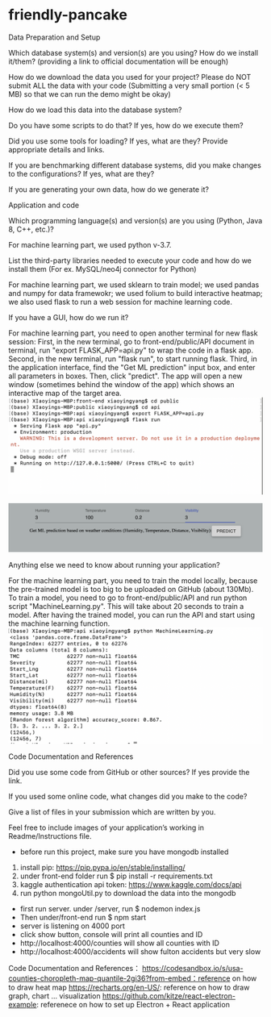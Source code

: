 # friendly-pancake
Data Preparation and Setup

Which database system(s) and version(s) are you using? How do we install it/them? (providing a link to official documentation will be enough)



How do we download the data you used for your project? Please do NOT submit ALL the data with your code (Submitting a very small portion (< 5 MB) so that we can run the demo might be okay)



How do we load this data into the database system? 


Do you have some scripts to do that? If yes, how do we execute them?



Did you use some tools for loading? If yes, what are they? Provide appropriate details and links. 



If you are benchmarking different database systems, did you make changes to the configurations? If yes, what are they?



If you are generating your own data, how do we generate it?


Application and code

Which programming language(s) and version(s) are you using (Python, Java 8, C++, etc.)?

For machine learning part, we used python v-3.7.



List the third-party libraries needed to execute your code and how do we install them (For ex. MySQL/neo4j connector for Python)


For machine learning part, we used sklearn to train model; we used pandas and numpy for data framewokr; we used folium to build interactive heatmap; we also used flask to run a web session for machine learning code. 

If you have a GUI, how do we run it?


For machine learning part, you need to open another terminal for new flask session: 
First, in the new terminal, go to front-end/public/API document in terminal, run "export FLASK_APP=api.py" to wrap the code in a flask app. 
Second, in the new terminal, run "flask run", to start running flask. 
Third, in the application interface, find the "Get ML prediction" input box, and enter all parameters in boxes. Then, click "predict". The app will open a new window (sometimes behind the window of the app) which shows an interactive map of the target area. 
![](instruction_files/img4.png)


![](instruction_files/img2.png)

Anything else we need to know about running your application?

For the machine learning part, you need to train the model locally, because the pre-trained model is too big to be uploaded on GitHub (about 130Mb). To train a model, you need to go to front-end/public/API and run python script "MachineLearning.py". This will take about 20 seconds to train a model. After having the trained model, you can run the API and start using the machine learning function.
![](instruction_files/img3.png)

Code Documentation and References

Did you use some code from GitHub or other sources? If yes provide the link.


If you used some online code, what changes did you make to the code?

Give a list of files in your submission which are written by you.


Feel free to include images of your application’s working in Readme/Instructions file.


* before run this project, make sure you have mongodb installed
1. install pip: https://pip.pypa.io/en/stable/installing/
2. under front-end folder run $ pip install -r requirements.txt
3. kaggle authentication api token: https://www.kaggle.com/docs/api 
5. run python mongoUtil.py to download the data into the mongodb
* first run server. under /server, run $ nodemon index.js
* Then under/front-end run $ npm start
* server is listening on 4000 port
* click show button, console will print all counties and ID
* http://localhost:4000/counties will show all counties with ID
* http://localhost:4000/accidents will show fulton accidents but very slow

Code Documentation and References：
https://codesandbox.io/s/usa-counties-choropleth-map-quantile-2gi36?from-embed：reference on how to draw heat map
https://recharts.org/en-US/: reference on how to draw graph, chart ... visualization
https://github.com/kitze/react-electron-example: referenece on how to set up Electron + React application
